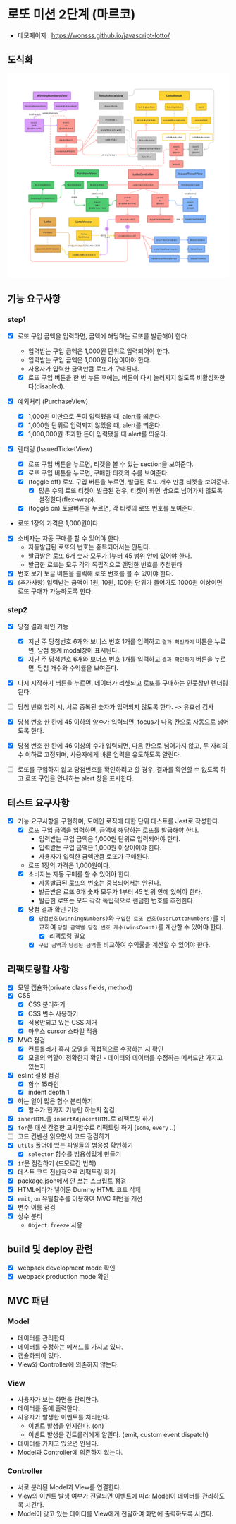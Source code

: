 # 로또 미션 2단계 (마르코)

- 데모페이지 : https://wonsss.github.io/javascript-lotto/

## 도식화

![lotto schema](/images/lotto_schema.png)

## 기능 요구사항

### step1

- [x] 로또 구입 금액을 입력하면, 금액에 해당하는 로또를 발급해야 한다.

  - 입력받는 구입 금액은 1,000원 단위로 입력되어야 한다.
  - 입력받는 구입 금액은 1,000원 이상이어야 한다.
  - 사용자가 입력한 금액만큼 로또가 구매된다.
  - [x] 로또 구입 버튼을 한 번 누른 후에는, 버튼이 다시 눌러지지 않도록 비활성화한다(disabled).

- [x] 예외처리 (PurchaseView)
  - [x] 1,000원 미만으로 돈이 입력됐을 때, alert를 띄운다.
  - [x] 1,000원 단위로 입력되지 않았을 때, alert를 띄운다.
  - [x] 1,000,000원 초과한 돈이 입력됐을 때 alert를 띄운다.
- [x] 렌더링 (IssuedTicketView)
  - [x] 로또 구입 버튼을 누르면, 티켓을 볼 수 있는 section을 보여준다.
  - [x] 로또 구입 버튼을 누르면, 구매한 티켓의 수를 보여준다.
  - [x] (toggle off) 로또 구입 버튼을 누르면, 발급된 로또 개수 만큼 티켓을 보여준다.
    - [x] 많은 수의 로또 티켓이 발급된 경우, 티켓이 화면 밖으로 넘어가지 않도록 설정한다(flex-wrap).
  - [x] (toggle on) 토글버튼을 누르면, 각 티켓의 로또 번호를 보여준다.
- 로또 1장의 가격은 1,000원이다.
- [x] 소비자는 자동 구매를 할 수 있어야 한다.
  - 자동발급된 로또의 번호는 중복되어서는 안된다.
  - 발급받은 로또 6개 숫자 모두가 1부터 45 범위 안에 있어야 한다.
  - 발급한 로또는 모두 각각 독립적으로 랜덤한 번호를 추천한다
- [x] 번호 보기 토글 버튼을 클릭해 로또 번호를 볼 수 있어야 한다.
- [x] (추가사항) 입력받는 금액이 1원, 10원, 100원 단위가 들어가도 1000원 이상이면 로또 구매가 가능하도록 한다.

### step2

- [x] 당첨 결과 확인 기능
  - [x] 지난 주 당첨번호 6개와 보너스 번호 1개를 입력하고 `결과 확인하기` 버튼을 누르면, 당첨 통계 modal창이 표시된다.
  - [x] 지난 주 당첨번호 6개와 보너스 번호 1개를 입력하고 `결과 확인하기` 버튼을 누르면, 당첨 개수와 수익률을 보여준다.
- [x] 다시 시작하기 버튼을 누르면, 데이터가 리셋되고 로또를 구매하는 인풋창만 렌더링된다.

- [ ] 당첨 번호 입력 시, 서로 중복된 숫자가 입력되지 않도록 한다. -> 유효성 검사
- [x] 당첨 번호 한 칸에 45 이하의 양수가 입력되면, focus가 다음 칸으로 자동으로 넘어도록 한다.
- [x] 당첨 번호 한 칸에 46 이상의 수가 입력되면, 다음 칸으로 넘어가지 않고, 두 자리의 수 이하로 고정되며, 사용자에게 바른 입력을 유도하도록 알린다.
- [ ] 로또를 구입하지 않고 당첨번호를 확인하려고 할 경우, 결과를 확인할 수 없도록 하고 로또 구입을 안내하는 alert 창을 표시한다.

## 테스트 요구사항

- [x] 기능 요구사항을 구현하며, 도메인 로직에 대한 단위 테스트를 Jest로 작성한다.
  - [x] 로또 구입 금액을 입력하면, 금액에 해당하는 로또를 발급해야 한다.
    - 입력받는 구입 금액은 1,000원 단위로 입력되어야 한다.
    - 입력받는 구입 금액은 1,000원 이상이어야 한다.
    - 사용자가 입력한 금액만큼 로또가 구매된다.
  - 로또 1장의 가격은 1,000원이다.
  - [x] 소비자는 자동 구매를 할 수 있어야 한다.
    - 자동발급된 로또의 번호는 중복되어서는 안된다.
    - 발급받은 로또 6개 숫자 모두가 1부터 45 범위 안에 있어야 한다.
    - 발급한 로또는 모두 각각 독립적으로 랜덤한 번호를 추천한다
  - [x] 당첨 결과 확인 기능
    - [x] `당첨번호(winningNumbers)`와 `구입한 로또 번호(userLottoNumbers)`를 비교하여 `당첨 금액별 당첨 번호 개수(winsCount)`를 계산할 수 있어야 한다.
      - [x] 리팩토링 필요
    - [x] `구입 금액`과 `당첨된 금액`을 비교하여 수익률을 계산할 수 있어야 한다.

## 리팩토링할 사항

- [x] 모델 캡슐화(private class fields, method)
- [x] CSS
  - [x] CSS 분리하기
  - [x] CSS 변수 사용하기
  - [x] 적용안되고 있는 CSS 제거
  - [x] 마우스 cursor 스타일 적용
- [x] MVC 점검
  - [x] 컨트롤러가 혹시 모델을 직접적으로 수정하는 지 확인
  - [x] 모델의 역할이 정확한지 확인 - 데이터와 데이터를 수정하는 메서드만 가지고 있는지
- [x] eslint 설정 점검
  - [x] 함수 15라인
  - [x] indent depth 1
- [x] 하는 일이 많은 함수 분리하기
  - [x] 함수가 한가지 기능만 하는지 점검
- [x] `innerHTML`을 `insertAdjacentHTML`로 리팩토링 하기
- [x] `for`문 대신 간결한 고차함수로 리팩토링 하기 (`some`, `every` ..)
- [ ] 코드 컨벤션 읽으면서 코드 점검하기
- [x] `utils` 폴더에 있는 파일들의 범용성 확인하기
  - [x] `selector` 함수를 범용성있게 만들기
- [x] `if`문 점검하기 (드모르간 법칙)
- [x] 테스트 코드 전반적으로 리팩토링 하기
- [x] package.json에서 안 쓰는 스크립트 점검
- [x] HTML에다가 넣어둔 Dummy HTML 코드 삭제
- [x] `emit`, `on` 유틸함수를 이용하여 MVC 패턴을 개선
- [x] 변수 이름 점검
- [x] 상수 분리
  - `Object.freeze` 사용

## build 및 deploy 관련

- [x] webpack development mode 확인
- [x] webpack production mode 확인

## MVC 패턴

### Model

- 데이터를 관리한다.
- 데이터를 수정하는 메서드를 가지고 있다.
- 캡슐화되어 있다.
- View와 Controller에 의존하지 않는다.

### View

- 사용자가 보는 화면을 관리한다.
- 데이터를 돔에 출력한다.
- 사용자가 발생한 이벤트를 처리한다.
  - 이벤트 발생을 인지한다. (on)
  - 이벤트 발생을 컨트롤러에게 알린다. (emit, custom event dispatch)
- 데이터를 가지고 있으면 안된다.
- Model과 Controller에 의존하지 않는다.

### Controller

- 서로 분리된 Model과 View를 연결한다.
- View의 이벤트 발생 여부가 전달되면 이벤트에 따라 Model이 데이터를 관리하도록 시킨다.
- Model이 갖고 있는 데이터를 View에게 전달하여 화면에 출력하도록 시킨다.
